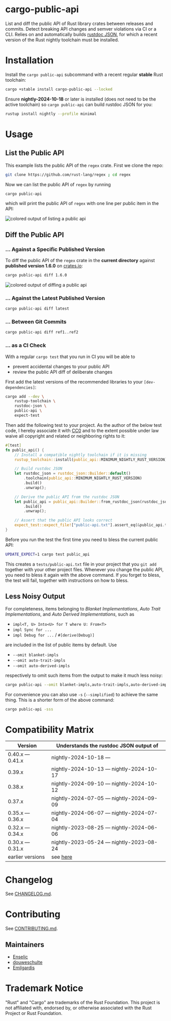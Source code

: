 # cargo-public-api

List and diff the public API of Rust library crates between releases and commits. Detect breaking API changes and semver violations via CI or a CLI. Relies on and automatically builds [rustdoc JSON](https://github.com/rust-lang/rust/issues/76578), for which a recent version of the Rust nightly toolchain must be installed.

# Installation

Install the `cargo public-api` subcommand with a recent regular **stable** Rust toolchain:

```sh
cargo +stable install cargo-public-api --locked
```

Ensure **nightly-2024-10-18** or later is installed (does not need to be the active toolchain) so `cargo public-api` can build rustdoc JSON for you:

```sh
rustup install nightly --profile minimal
```

# Usage

## List the Public API

This example lists the public API of the `regex` crate. First we clone the repo:

```sh
git clone https://github.com/rust-lang/regex ; cd regex
```

Now we can list the public API of `regex` by running

```sh
cargo public-api
```

which will print the public API of `regex` with one line per public item in the API:

<img src="docs/img/list-truncated.webp" alt="colored output of listing a public api">

## Diff the Public API

### … Against a Specific Published Version

To diff the public API of the `regex` crate in the **current directory** against  **published version 1.6.0** on [crates.io](https://crates.io/crates/regex/1.6.0):

```sh
cargo public-api diff 1.6.0
```

<img src="docs/img/diff-specific-published-version.webp" alt="colored output of diffing a public api">


### … Against the Latest Published Version

```sh
cargo public-api diff latest
```

### … Between Git Commits

```sh
cargo public-api diff ref1..ref2
```

### … as a CI Check

<!-- Keep this section in sync with ./public-api/README.md#public-api-surface-test-in-ci -->

With a regular `cargo test` that you run in CI you will be able to
* prevent accidental changes to your public API
* review the public API diff of deliberate changes

First add the latest versions of the recommended libraries to your `[dev-dependencies]`:

```sh
cargo add --dev \
    rustup-toolchain \
    rustdoc-json \
    public-api \
    expect-test
```

Then add the following test to your project. As the author of the below test code, I hereby associate it with [CC0](https://creativecommons.org/publicdomain/zero/1.0/) and to the extent possible under law waive all copyright and related or neighboring rights to it:

<!-- Keep this code in sync with the code in ./rustup-toolchain/tests/rustup-toolchain-lib-tests.rs -->
```rust
#[test]
fn public_api() {
    // Install a compatible nightly toolchain if it is missing
    rustup_toolchain::install(public_api::MINIMUM_NIGHTLY_RUST_VERSION).unwrap();

    // Build rustdoc JSON
    let rustdoc_json = rustdoc_json::Builder::default()
        .toolchain(public_api::MINIMUM_NIGHTLY_RUST_VERSION)
        .build()
        .unwrap();

    // Derive the public API from the rustdoc JSON
    let public_api = public_api::Builder::from_rustdoc_json(rustdoc_json)
        .build()
        .unwrap();

    // Assert that the public API looks correct
    expect_test::expect_file!["public-api.txt"].assert_eq(&public_api.to_string());
}
```

Before you run the test the first time you need to bless the current public API:

```sh
UPDATE_EXPECT=1 cargo test public_api
```

This creates a `tests/public-api.txt` file in your project that you `git add` together with your other project files. Whenever you change the public API, you need to bless it again with the above command. If you forget to bless, the test will fail, together with instructions on how to bless.

## Less Noisy Output

For completeness, items belonging to _Blanket Implementations_, _Auto Trait Implementations_, and _Auto Derived Implementations_, such as

 * `impl<T, U> Into<U> for T where U: From<T>`
 * `impl Sync for ...`
 * `impl Debug for ...` / `#[derive(Debug)]`

are included in the list of public items by default. Use

 * `--omit blanket-impls`
 * `--omit auto-trait-impls`
 * `--omit auto-derived-impls`

respectively to omit such items from the output to make it much less noisy:

```sh
cargo public-api --omit blanket-impls,auto-trait-impls,auto-derived-impls
```

For convenience you can also use `-s` (`--simplified`) to achieve the same thing. This is a shorter form of the above command:

```sh
cargo public-api -sss
```

# Compatibility Matrix

| Version          | Understands the rustdoc JSON output of  |
| ---------------- | --------------------------------------- |
| 0.40.x — 0.41.x  | nightly-2024-10-18 —                    |
| 0.39.x           | nightly-2024-10-13 — nightly-2024-10-17 |
| 0.38.x           | nightly-2024-09-10 — nightly-2024-10-12 |
| 0.37.x           | nightly-2024-07-05 — nightly-2024-09-09 |
| 0.35.x — 0.36.x  | nightly-2024-06-07 — nightly-2024-07-04 |
| 0.32.x — 0.34.x  | nightly-2023-08-25 — nightly-2024-06-06 |
| 0.30.x — 0.31.x  | nightly-2023-05-24 — nightly-2023-08-24 |
| earlier versions | see [here](https://github.com/cargo-public-api/cargo-public-api/blob/7056d59cd279610fc61cc9669be3840b0dd8273c/README.md#compatibility-matrix) |

# Changelog

See [CHANGELOG.md](./CHANGELOG.md).

# Contributing

See [CONTRIBUTING.md](./docs/CONTRIBUTING.md).

## Maintainers

- [Enselic](https://github.com/Enselic)
- [douweschulte](https://github.com/douweschulte)
- [Emilgardis](https://github.com/Emilgardis)

# Trademark Notice

"Rust" and "Cargo" are trademarks of the Rust Foundation. This project is not affiliated with, endorsed by, or otherwise associated with the Rust Project or Rust Foundation.
